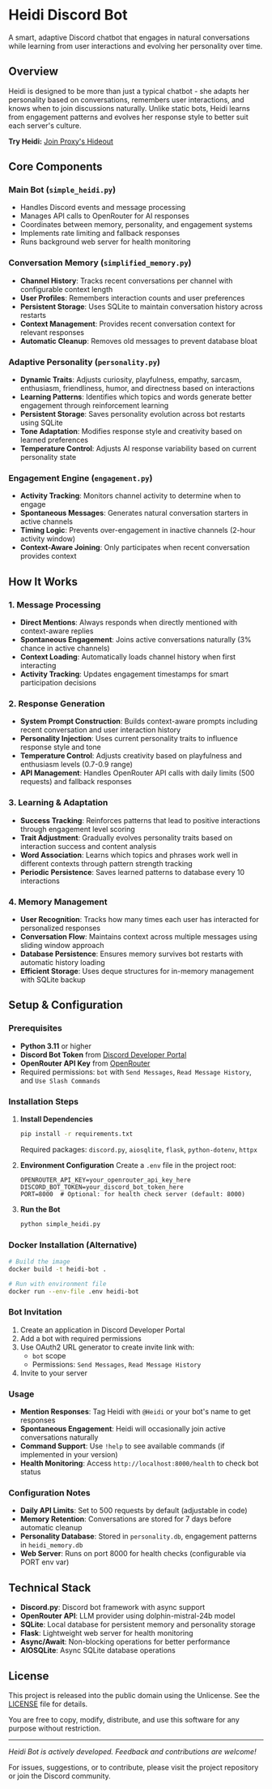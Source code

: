 # Heidi Discord Bot

A smart, adaptive Discord chatbot that engages in natural conversations while learning from user interactions and evolving her personality over time.

## Overview

Heidi is designed to be more than just a typical chatbot - she adapts her personality based on conversations, remembers user interactions, and knows when to join discussions naturally. Unlike static bots, Heidi learns from engagement patterns and evolves her response style to better suit each server's culture.

**Try Heidi:** [Join Proxy's Hideout](https://discord.com/invite/M6SfZAfsQh)

## Core Components

### Main Bot (`simple_heidi.py`)
- Handles Discord events and message processing
- Manages API calls to OpenRouter for AI responses
- Coordinates between memory, personality, and engagement systems
- Implements rate limiting and fallback responses
- Runs background web server for health monitoring

### Conversation Memory (`simplified_memory.py`)
- **Channel History**: Tracks recent conversations per channel with configurable context length
- **User Profiles**: Remembers interaction counts and user preferences
- **Persistent Storage**: Uses SQLite to maintain conversation history across restarts
- **Context Management**: Provides recent conversation context for relevant responses
- **Automatic Cleanup**: Removes old messages to prevent database bloat

### Adaptive Personality (`personality.py`)
- **Dynamic Traits**: Adjusts curiosity, playfulness, empathy, sarcasm, enthusiasm, friendliness, humor, and directness based on interactions
- **Learning Patterns**: Identifies which topics and words generate better engagement through reinforcement learning
- **Persistent Storage**: Saves personality evolution across bot restarts using SQLite
- **Tone Adaptation**: Modifies response style and creativity based on learned preferences
- **Temperature Control**: Adjusts AI response variability based on current personality state

### Engagement Engine (`engagement.py`)
- **Activity Tracking**: Monitors channel activity to determine when to engage
- **Spontaneous Messages**: Generates natural conversation starters in active channels
- **Timing Logic**: Prevents over-engagement in inactive channels (2-hour activity window)
- **Context-Aware Joining**: Only participates when recent conversation provides context

## How It Works

### 1. Message Processing
- **Direct Mentions**: Always responds when directly mentioned with context-aware replies
- **Spontaneous Engagement**: Joins active conversations naturally (3% chance in active channels)
- **Context Loading**: Automatically loads channel history when first interacting
- **Activity Tracking**: Updates engagement timestamps for smart participation decisions

### 2. Response Generation
- **System Prompt Construction**: Builds context-aware prompts including recent conversation and user interaction history
- **Personality Injection**: Uses current personality traits to influence response style and tone
- **Temperature Control**: Adjusts creativity based on playfulness and enthusiasm levels (0.7-0.9 range)
- **API Management**: Handles OpenRouter API calls with daily limits (500 requests) and fallback responses

### 3. Learning & Adaptation
- **Success Tracking**: Reinforces patterns that lead to positive interactions through engagement level scoring
- **Trait Adjustment**: Gradually evolves personality traits based on interaction success and content analysis
- **Word Association**: Learns which topics and phrases work well in different contexts through pattern strength tracking
- **Periodic Persistence**: Saves learned patterns to database every 10 interactions

### 4. Memory Management
- **User Recognition**: Tracks how many times each user has interacted for personalized responses
- **Conversation Flow**: Maintains context across multiple messages using sliding window approach
- **Database Persistence**: Ensures memory survives bot restarts with automatic history loading
- **Efficient Storage**: Uses deque structures for in-memory management with SQLite backup

## Setup & Configuration

### Prerequisites
- **Python 3.11** or higher
- **Discord Bot Token** from [Discord Developer Portal](https://discord.com/developers/applications)
- **OpenRouter API Key** from [OpenRouter](https://openrouter.ai/)
- Required permissions: `bot` with `Send Messages`, `Read Message History`, and `Use Slash Commands`

### Installation Steps

1. **Install Dependencies**
   ```bash
   pip install -r requirements.txt
   ```
   Required packages: `discord.py`, `aiosqlite`, `flask`, `python-dotenv`, `httpx`

2. **Environment Configuration**
   Create a `.env` file in the project root:
   ```
   OPENROUTER_API_KEY=your_openrouter_api_key_here
   DISCORD_BOT_TOKEN=your_discord_bot_token_here
   PORT=8000  # Optional: for health check server (default: 8000)
   ```

3. **Run the Bot**
   ```bash
   python simple_heidi.py
   ```

### Docker Installation (Alternative)

```bash
# Build the image
docker build -t heidi-bot .

# Run with environment file
docker run --env-file .env heidi-bot
```

### Bot Invitation

1. Create an application in Discord Developer Portal
2. Add a bot with required permissions
3. Use OAuth2 URL generator to create invite link with:
   - `bot` scope
   - Permissions: `Send Messages`, `Read Message History`
4. Invite to your server

### Usage

- **Mention Responses**: Tag Heidi with `@Heidi` or your bot's name to get responses
- **Spontaneous Engagement**: Heidi will occasionally join active conversations naturally
- **Command Support**: Use `!help` to see available commands (if implemented in your version)
- **Health Monitoring**: Access `http://localhost:8000/health` to check bot status

### Configuration Notes

- **Daily API Limits**: Set to 500 requests by default (adjustable in code)
- **Memory Retention**: Conversations are stored for 7 days before automatic cleanup
- **Personality Database**: Stored in `personality.db`, engagement patterns in `heidi_memory.db`
- **Web Server**: Runs on port 8000 for health checks (configurable via PORT env var)

## Technical Stack

- **Discord.py**: Discord bot framework with async support
- **OpenRouter API**: LLM provider using dolphin-mistral-24b model
- **SQLite**: Local database for persistent memory and personality storage
- **Flask**: Lightweight web server for health monitoring
- **Async/Await**: Non-blocking operations for better performance
- **AIOSQLite**: Async SQLite database operations

## License

This project is released into the public domain using the Unlicense. See the [LICENSE](LICENSE) file for details.

You are free to copy, modify, distribute, and use this software for any purpose without restriction.

---

_Heidi Bot is actively developed. Feedback and contributions are welcome!_

For issues, suggestions, or to contribute, please visit the project repository or join the Discord community.
